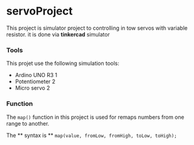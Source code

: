 # servoProject
This project is simulator project to controlling in tow servos with variable resistor. it is done via **tinkercad** simulator 
### Tools
This projet use the following simulation tools:
* Ardino UNO R3  1
* Potentiometer  2
* Micro servo    2
### Function
The `map()` function in this project is used for remaps numbers from one range to another.

The ** syntax is **  `map(value, fromLow, fromHigh, toLow, toHigh);`
